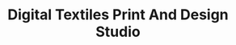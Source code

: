 ---
title: "Digital Textiles Print And Design Studio"
url: /karachi/digital-textiles-print-and-design-studio/
shop: Kleidung
---